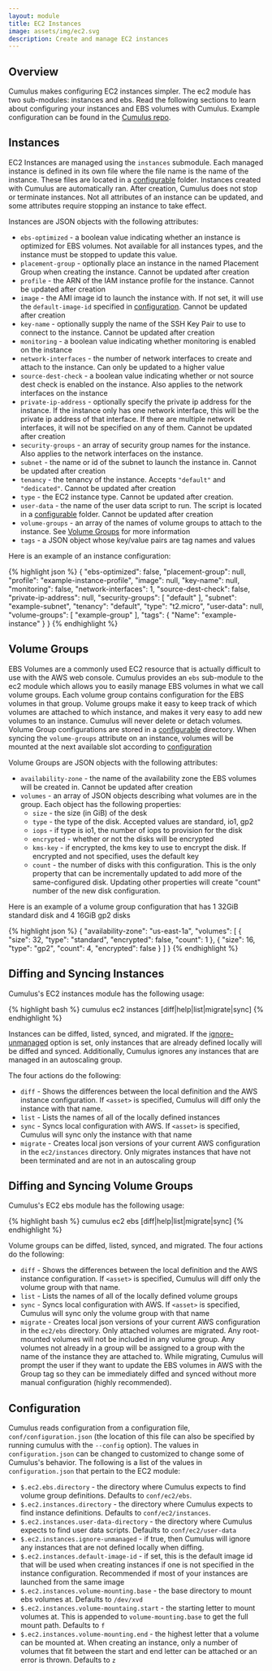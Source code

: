 ```yaml
---
layout: module
title: EC2 Instances
image: assets/img/ec2.svg
description: Create and manage EC2 instances
---
```

Overview
--------
Cumulus makes configuring EC2 instances simpler. The ec2 module has two sub-modules: instances and ebs. Read the following sections to learn about configuring your instances and EBS volumes with Cumulus. Example configuration can be found in the [Cumulus repo](https://github.com/lucidsoftware/cumulus).


Instances
---------

EC2 Instances are managed using the `instances` submodule. Each managed instance is defined in its own file where the file name is the name of the instance. These files are located in a [configurable](#configuration) folder. Instances created with Cumulus are automatically ran. After creation, Cumulus does not stop or terminate instances. Not all attributes of an instance can be updated, and some attributes require stopping an instance to take effect.

Instances are JSON objects with the following attributes:

* `ebs-optimized` - a boolean value indicating whether an instance is optimized for EBS volumes. Not available for all instances types, and the instance must be stopped to update this value.
* `placement-group` - optionally place an instance in the named Placement Group when creating the instance. Cannot be updated after creation
* `profile` - the ARN of the IAM instance profile for the instance. Cannot be updated after creation
* `image` - the AMI image id to launch the instance with. If not set, it will use the `default-image-id` specified in [configuration](#configuration). Cannot be updated after creation
* `key-name` - optionally supply the name of the SSH Key Pair to use to connect to the instance. Cannot be updated after creation
* `monitoring` - a boolean value indicating whether monitoring is enabled on the instance
* `network-interfaces` - the number of network interfaces to create and attach to the instance. Can only be updated to a higher value
* `source-dest-check` - a boolean value indicating whether or not source dest check is enabled on the instance. Also applies to the network interfaces on the instance
* `private-ip-address` - optionally specify the private ip address for the instance. If the instance only has one network interface, this will be the private ip address of that interface. If there are multiple network interfaces, it will not be specified on any of them. Cannot be updated after creation
* `security-groups` - an array of security group names for the instance. Also applies to the network interfaces on the instance.
* `subnet` - the name or id of the subnet to launch the instance in. Cannot be updated after creation
* `tenancy` - the tenancy of the instance. Accepts `"default"` and `"dedicated"`. Cannot be updated after creation
* `type` - the EC2 instance type. Cannot be updated after creation.
* `user-data` - the name of the user data script to run. The script is located in a [configurable](#configuration) folder. Cannot be updated after creation
* `volume-groups` - an array of the names of volume groups to attach to the instance. See [Volume Groups](#volume-gorups) for more information
* `tags` - a JSON object whose key/value pairs are tag names and values

Here is an example of an instance configuration:

{% highlight json %}
{
  "ebs-optimized": false,
  "placement-group": null,
  "profile": "example-instance-profile",
  "image": null,
  "key-name": null,
  "monitoring": false,
  "network-interfaces": 1,
  "source-dest-check": false,
  "private-ip-address": null,
  "security-groups": [
    "default"
  ],
  "subnet": "example-subnet",
  "tenancy": "default",
  "type": "t2.micro",
  "user-data": null,
  "volume-groups": [
    "example-group"
  ],
  "tags": {
    "Name": "example-instance"
  }
}
{% endhighlight %}


Volume Groups
-------------

EBS Volumes are a commonly used EC2 resource that is actually difficult to use with the AWS web console. Cumulus provides an `ebs` sub-module to the ec2 module which allows you to easily manage EBS volumes in what we call volume groups. Each volume group contains configuration for the EBS volumes in that group. Volume groups make it easy to keep track of which volumes are attached to which instance, and makes it very easy to add new volumes to an instance. Cumulus will never delete or detach volumes. Volume Group configurations are stored in a [configurable](#configuration) directory. When syncing the `volume-groups` attribute on an instance, volumes will be mounted at the next available slot according to [configuration](#configuration)

Volume Groups are JSON objects with the following attributes:

* `availability-zone` - the name of the availability zone the EBS volumes will be created in. Cannot be updated after creation
* `volumes` - an array of JSON objects describing what volumes are in the group. Each object has the following properties:
  * `size` - the size (in GiB) of the desk
  * `type` - the type of the disk. Accepted values are standard, io1, gp2
  * `iops` - if type is io1, the number of iops to provision for the disk
  * `encrypted` - whether or not the disks will be encrypted
  * `kms-key` - if encrypted, the kms key to use to encrypt the disk. If encrypted and not specified, uses the default key
  * `count` - the number of disks with this configuration. This is the only property that can be incrementally updated to add more of the same-configured disk. Updating other properties will create "count" number of the new disk configuration.

Here is an example of a volume group configuration that has 1 32GiB standard disk and 4 16GiB gp2 disks

{% highlight json %}
{
  "availability-zone": "us-east-1a",
  "volumes": [
    {
      "size": 32,
      "type": "standard",
      "encrypted": false,
      "count": 1
    },
    {
      "size": 16,
      "type": "gp2",
      "count": 4,
      "encrypted": false
    }
  ]
}
{% endhighlight %}


Diffing and Syncing Instances
------------------------------

Cumulus's EC2 instances module has the following usage:

{% highlight bash %}
cumulus ec2 instances [diff|help|list|migrate|sync] <asset>
{% endhighlight %}

Instances can be diffed, listed, synced, and migrated. If the [ignore-unmanaged](#configuration) option is set, only instances that are already defined locally will be diffed and synced. Additionally, Cumulus ignores any instances that are managed in an autoscaling group.

The four actions do the following:

* `diff` - Shows the differences between the local definition and the AWS instance configuration. If `<asset>` is specified, Cumulus will diff only the instance with that name.
* `list` - Lists the names of all of the locally defined instances
* `sync` - Syncs local configuration with AWS. If `<asset>` is specified, Cumulus will sync only the instance with that name
* `migrate` - Creates local json versions of your current AWS configuration in the `ec2/instances` directory. Only migrates instances that have not been terminated and are not in an autoscaling group


Diffing and Syncing Volume Groups
---------------------------------

Cumulus's EC2 ebs module has the following usage:

{% highlight bash %}
cumulus ec2 ebs [diff|help|list|migrate|sync] <asset>
{% endhighlight %}

Volume groups can be diffed, listed, synced, and migrated. The four actions do the following:

* `diff` - Shows the differences between the local definition and the AWS instance configuration. If `<asset>` is specified, Cumulus will diff only the volume group with that name.
* `list` - Lists the names of all of the locally defined volume groups
* `sync` - Syncs local configuration with AWS. If `<asset>` is specified, Cumulus will sync only the volume group with that name
* `migrate` - Creates local json versions of your current AWS configuration in the `ec2/ebs` directory. Only attached volumes are migrated. Any root-mounted volumes will not be included in any volume group. Any volumes not already in a group will be assigned to a group with the name of the instance they are attached to. While migrating, Cumulus will prompt the user if they want to update the EBS volumes in AWS with the Group tag so they can be immediately diffed and synced without more manual configuration (highly recommended).

Configuration
-------------
Cumulus reads configuration from a configuration file, `conf/configuration.json` (the location of this file can also be specified by running cumulus with the `--config` option). The values in `configuration.json` can be changed to customized to change some of Cumulus's behavior. The following is a list of the values in `configuration.json` that pertain to the EC2 module:

* `$.ec2.ebs.directory` - the directory where Cumulus expects to find volume group definitions. Defaults to `conf/ec2/ebs`.
* `$.ec2.instances.directory` - the directory where Cumulus expects to find instance definitions. Defaults to `conf/ec2/instances`.
* `$.ec2.instances.user-data-directory` - the directory where Cumulus expects to find user data scripts. Defaults to `conf/ec2/user-data`
* `$.ec2.instances.ignore-unmanaged` - if true, then Cumulus will ignore any instances that are not defined locally when diffing.
* `$.ec2.instances.default-image-id` - if set, this is the default image id that will be used when creating instances if one is not specified in the instance configuration. Recommended if most of your instances are launched from the same image
* `$.ec2.instances.volume-mounting.base` - the base directory to mount ebs volumes at. Defaults to `/dev/xvd`
* `$.ec2.instances.volume-mountaing.start` - the starting letter to mount volumes at. This is appended to `volume-mounting.base` to get the full mount path. Defaults to `f`
* `$.ec2.instances.volume-mounting.end` - the highest letter that a volume can be mounted at. When creating an instance, only a number of volumes that fit between the start and end letter can be attached or an error is thrown. Defaults to `z`

